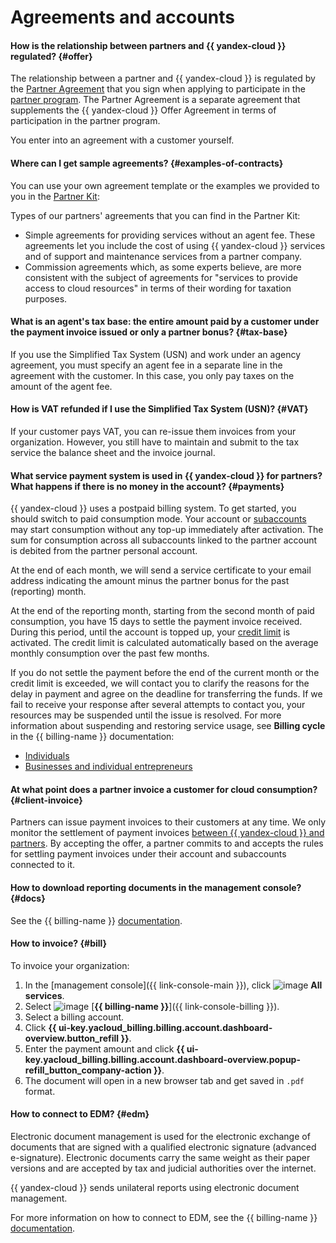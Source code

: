 # Agreements and accounts

#### How is the relationship between partners and {{ yandex-cloud }} regulated? {#offer}

The relationship between a partner and {{ yandex-cloud }} is regulated by the [Partner Agreement](https://yandex.ru/legal/cloud_partnership/?lang=ru) that you sign when applying to participate in the [partner program](/partners/service#join). The Partner Agreement is a separate agreement that supplements the {{ yandex-cloud }} Offer Agreement in terms of participation in the partner program.

You enter into an agreement with a customer yourself.

#### Where can I get sample agreements? {#examples-of-contracts}

You can use your own agreement template or the examples we provided to you in the [Partner Kit](../../partner/program/var-tools.md#kit):

Types of our partners' agreements that you can find in the Partner Kit:

* Simple agreements for providing services without an agent fee. These agreements let you include the cost of using {{ yandex-cloud }} services and of support and maintenance services from a partner company.
* Commission agreements which, as some experts believe, are more consistent with the subject of agreements for "services to provide access to cloud resources" in terms of their wording for taxation purposes.

#### What is an agent's tax base: the entire amount paid by a customer under the payment invoice issued or only a partner bonus? {#tax-base}

If you use the Simplified Tax System (USN) and work under an agency agreement, you must specify an agent fee in a separate line in the agreement with the customer. In this case, you only pay taxes on the amount of the agent fee.

#### How is VAT refunded if I use the Simplified Tax System (USN)? {#VAT}

If your customer pays VAT, you can re-issue them invoices from your organization. However, you still have to maintain and submit to the tax service the balance sheet and the invoice journal.

#### What service payment system is used in {{ yandex-cloud }} for partners? What happens if there is no money in the account? {#payments}

{{ yandex-cloud }} uses a postpaid billing system. To get started, you should switch to paid consumption mode. Your account or [subaccounts](../../partner/terms.md#sub-account) may start consumption without any top-up immediately after activation. The sum for consumption across all subaccounts linked to the partner account is debited from the partner personal account.

At the end of each month, we will send a service certificate to your email address indicating the amount minus the partner bonus for the past (reporting) month.

At the end of the reporting month, starting from the second month of paid consumption, you have 15 days to settle the payment invoice received. During this period, until the account is topped up, your [credit limit](../../billing/concepts/billing-threshold.md) is activated. The credit limit is calculated automatically based on the average monthly consumption over the past few months.

If you do not settle the payment before the end of the current month or the credit limit is exceeded, we will contact you to clarify the reasons for the delay in payment and agree on the deadline for transferring the funds. If we fail to receive your response after several attempts to contact you, your resources may be suspended until the issue is resolved. For more information about suspending and restoring service usage, see **Billing cycle** in the {{ billing-name }} documentation:

* [Individuals](../../billing/payment/billing-cycle-individual.md)
* [Businesses and individual entrepreneurs](../../billing/payment/billing-cycle-business.md)

#### At what point does a partner invoice a customer for cloud consumption? {#client-invoice}

Partners can issue payment invoices to their customers at any time. We only monitor the settlement of payment invoices [between {{ yandex-cloud }} and partners](#payments). By accepting the offer, a partner commits to and accepts the rules for settling payment invoices under their account and subaccounts connected to it.

#### How to download reporting documents in the management console? {#docs}

See the {{ billing-name }} [documentation](../../billing/operations/download-reporting-docs.md).

#### How to invoice? {#bill}

To invoice your organization:

1. In the [management console]({{ link-console-main }}), click ![image](../../_assets/console-icons/dots-9.svg) **All services**.
1. Select ![image](../../_assets/console-icons/credit-card.svg) [**{{ billing-name }}**]({{ link-console-billing }}).
1. Select a billing account.
1. Click **{{ ui-key.yacloud_billing.billing.account.dashboard-overview.button_refill }}**.
1. Enter the payment amount and click **{{ ui-key.yacloud_billing.billing.account.dashboard-overview.popup-refill_button_company-action }}**.
1. The document will open in a new browser tab and get saved in `.pdf` format.

#### How to connect to EDM? {#edm}

Electronic document management is used for the electronic exchange of documents that are signed with a qualified electronic signature (advanced e-signature). Electronic documents carry the same weight as their paper versions and are accepted by tax and judicial authorities over the internet.

{{ yandex-cloud }} sends unilateral reports using electronic document management.

For more information on how to connect to EDM, see the {{ billing-name }} [documentation](../../billing/operations/edo.md).
